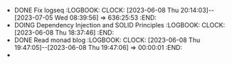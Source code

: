 - DONE Fix logseq
  :LOGBOOK:
  CLOCK: [2023-06-08 Thu 20:14:03]--[2023-07-05 Wed 08:39:56] =>  636:25:53
  :END:
- DOING Dependency Injection and SOLID Principles
  :LOGBOOK:
  CLOCK: [2023-06-08 Thu 18:37:46]
  :END:
- DONE Read monad blog
  :LOGBOOK:
  CLOCK: [2023-06-08 Thu 19:47:05]--[2023-06-08 Thu 19:47:06] =>  00:00:01
  :END:
-